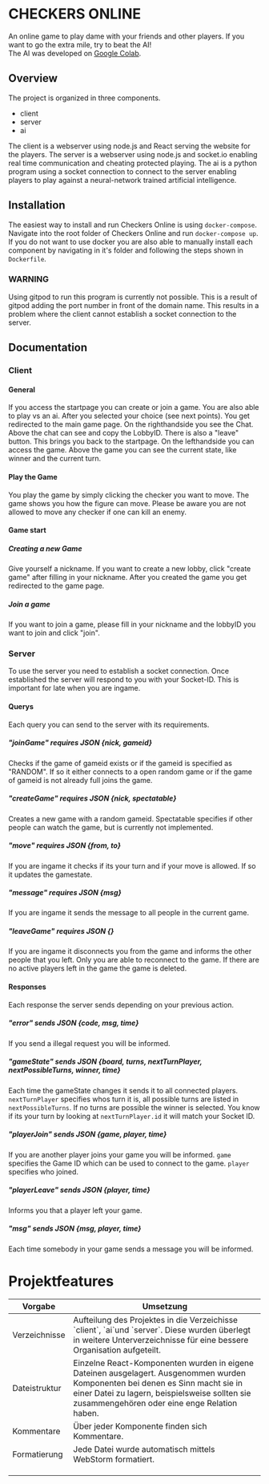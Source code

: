 # CHECKERS ONLINE

An online game to play dame with your friends and other players. If you want to go the extra mile, try to beat the AI!  
The AI was developed
on [Google Colab](https://colab.research.google.com/drive/17xtttdlepZ1xYUaP-f_Zw8k797lAug3T?usp=sharing).

## Overview

The project is organized in three components.

- client
- server
- ai

The client is a webserver using node.js and React serving the website for the players.
The server is a webserver using node.js and socket.io enabling real time communication and cheating protected playing.
The ai is a python program using a socket connection to connect to the server enabling players to play against a
neural-network trained artificial intelligence.

## Installation

The easiest way to install and run Checkers Online is using `docker-compose`.
Navigate into the root folder of Checkers Online and run `docker-compose up`.
If you do not want to use docker you are also able to manually install each component by navigating in it's folder and
following the steps shown in `Dockerfile`.

### WARNING

Using gitpod to run this program is currently not possible. This is a result of gitpod adding the port number in front
of the domain name. This results in a problem where the client cannot establish a socket connection to the server.

## Documentation

### Client

#### General

If you access the startpage you can create or join a game. You are also able to play vs an ai.
After you selected your choice (see next points). You get redirected to the main game page. On the righthandside you see
the Chat.
Above the chat can see and copy the LobbyID. There is also a "leave" button. This brings you back to the startpage.
On the lefthandside you can access the game. Above the game you can see the current state, like winner and the current
turn.

#### Play the Game

You play the game by simply clicking the checker you want to move. The game shows you how the figure can move.
Please be aware you are not allowed to move any checker if one can kill an enemy.

#### Game start

##### Creating a new Game

Give yourself a nickname. If you want to create a new lobby, click "create game" after filling in your nickname.
After you created the game you get redirected to the game page.

##### Join a game

If you want to join a game, please fill in your nickname and the lobbyID you want to join and click "join".

### Server

To use the server you need to establish a socket connection. Once established the server will respond to you with your
Socket-ID. This is important for late when you are ingame.

#### Querys

Each query you can send to the server with its requirements.

##### "joinGame"  requires JSON {nick, gameid}

Checks if the game of gameid exists or if the gameid is specified as "RANDOM". If so it either connects to a open random
game or if the game of gameid is not already full joins the game.

##### "createGame" requires JSON {nick, spectatable}

Creates a new game with a random gameid. Spectatable specifies if other people can watch the game, but is currently not
implemented.

##### "move" requires JSON {from, to}

If you are ingame it checks if its your turn and if your move is allowed. If so it updates the gamestate.

##### "message" requires JSON {msg}

If you are ingame it sends the message to all people in the current game.

##### "leaveGame" requires JSON {}

If you are ingame it disconnects you from the game and informs the other people that you left. Only you are able to
reconnect to the game. If there are no active players left in the game the game is deleted.

#### Responses

Each response the server sends depending on your previous action.

##### "error" sends JSON {code, msg, time}

If you send a illegal request you will be informed.

##### "gameState" sends JSON {board, turns, nextTurnPlayer, nextPossibleTurns, winner, time}

Each time the gameState changes it sends it to all connected players. `nextTurnPlayer` specifies whos turn it is, all
possible turns are listed in `nextPossibleTurns`. If no turns are possible the winner is selected. You know if its your
turn by looking at `nextTurnPlayer.id` it will match your Socket ID.

##### "playerJoin" sends JSON {game, player, time}

If you are another player joins your game you will be informed. `game` specifies the Game ID which can be used to
connect to the game. `player` specifies who joined.

##### "playerLeave" sends JSON {player, time}

Informs you that a player left your game.

##### "msg" sends JSON {msg, player, time}

Each time somebody in your game sends a message you will be informed.

# Projektfeatures

<table>
  <thead>
    <tr>
      <th>Vorgabe</th>
      <th>Umsetzung</th>
    </tr>
  </thead>
  <tbody>
    <tr>
      <td>Verzeichnisse</td>
      <td>Aufteilung des Projektes in die Verzeichisse `client`, `ai`und `server`. Diese wurden überlegt in weitere Unterverzeichnisse für eine bessere Organisation aufgeteilt.</td>
    </tr>
    <tr>
      <td>Dateistruktur</td>
      <td>Einzelne React-Komponenten wurden in eigene Dateinen ausgelagert. Ausgenommen wurden Komponenten bei denen es Sinn macht sie in einer Datei zu lagern, beispielsweise sollten sie zusammengehören oder eine enge Relation haben.</td>
    </tr>
    <tr>
        <td>Kommentare</td>
        <td>Über jeder Komponente finden sich Kommentare.</td>
    </tr>
<tr>
        <td>Formatierung</td>
        <td>Jede Datei wurde automatisch mittels WebStorm formatiert.</td>
    </tr>
<tr>
        <td></td>
        <td></td>
    </tr>
<tr>
        <td></td>
        <td></td>
    </tr>
<tr>
        <td></td>
        <td></td>
    </tr>

  </tbody>
</table>

